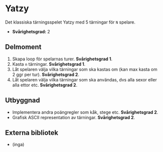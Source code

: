 # Yatzy
Det klassiska tärningsspelet Yatzy med 5 tärningar för `N` spelare.

- **Svårighetsgrad:** 2

## Delmoment
1. Skapa loop för spelarnas turer. **Svårighetsgrad 1**.
2. Kasta `n` tärningar. **Svårighetsgrad 1**.
3. Låt spelaren välja vilka tärningar som ska kastas om (kan max kasta om 2 ggr per tur). **Svårighetsgrad 2**.
4. Låt spelaren välja vilka tärningar som ska användas, dvs alla sexor eller alla ettor etc. **Svårighetsgrad 2**.

## Utbyggnad
* Implementera andra poängregler som kåk, stege etc. **Svårighetsgrad 2**.
* Grafisk ASCII representation av tärningar. **Svårighetsgrad 2**.

## Externa bibliotek
* (inga)